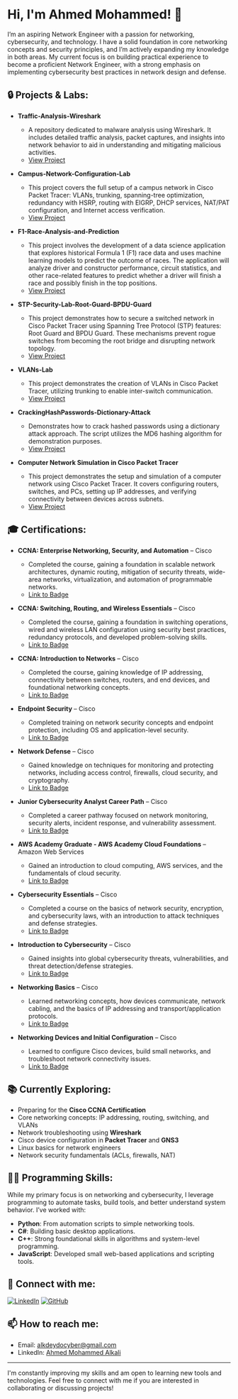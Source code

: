 # Hi, I'm Ahmed Mohammed! 👋  
I’m an aspiring Network Engineer with a passion for networking, cybersecurity, and technology. I have a solid foundation in core networking concepts and security principles, and I’m actively expanding my knowledge in both areas. My current focus is on building practical experience to become a proficient Network Engineer, with a strong emphasis on implementing cybersecurity best practices in network design and defense.

## 🔒 Projects & Labs:

- **Traffic-Analysis-Wireshark**  
  - A repository dedicated to malware analysis using Wireshark. It includes detailed traffic analysis, packet captures, and insights into network behavior to aid in understanding and mitigating malicious activities.
  - [View Project](https://github.com/AhmS3cOps/Traffic-Analysis-Wireshark)
 
- **Campus-Network-Configuration-Lab**  
  - This project covers the full setup of a campus network in Cisco Packet Tracer: VLANs, trunking, spanning-tree optimization, redundancy with HSRP, routing with EIGRP, DHCP services, NAT/PAT configuration, and Internet access verification.
  - [View Project](https://github.com/AhmS3cOps/Campus-Network-Configuration-Lab)

- **F1-Race-Analysis-and-Prediction**  
  - This project involves the development of a data science application that explores historical Formula 1 (F1) race data and uses machine learning models to predict the outcome of races. The application will analyze driver and constructor performance, circuit statistics, and other race-related features to predict whether a driver will finish a race and possibly finish in the top positions.
  - [View Project](https://github.com/AhmS3cOps/F1-Race-Analysis-and-Prediction)

- **STP-Security-Lab-Root-Guard-BPDU-Guard**  
  - This project demonstrates how to secure a switched network in Cisco Packet Tracer using Spanning Tree Protocol (STP) features: Root Guard and BPDU Guard. These mechanisms prevent rogue switches from becoming the root bridge and disrupting network topology.
  - [View Project](https://github.com/AhmS3cOps/STP-Security-Lab-Root-Guard-BPDU-Guard)

- **VLANs-Lab**  
  - This project demonstrates the creation of VLANs in Cisco Packet Tracer, utilizing trunking to enable inter-switch communication.
  - [View Project](https://github.com/AhmS3cOps/VLANs-Lab)
 
- **CrackingHashPasswords-Dictionary-Attack**  
  - Demonstrates how to crack hashed passwords using a dictionary attack approach. The script utilizes the MD6 hashing algorithm for demonstration purposes.
  - [View Project](https://github.com/AhmS3cOps/CrackingHashPasswords-Dictionary-Attack-)
 
- **Computer Network Simulation in Cisco Packet Tracer**  
  - This project demonstrates the setup and simulation of a computer network using Cisco Packet Tracer. It covers configuring routers, switches, and PCs, setting up IP addresses, and verifying connectivity between devices across subnets.
  - [View Project](https://github.com/AhmS3cOps/Computer-Network-Simulation-in-Cisco-Packet-Tracer)

## 🎓 Certifications:

- **CCNA: Enterprise Networking, Security, and Automation** – Cisco  
  - Completed the course, gaining a foundation in scalable network architectures, dynamic routing, mitigation of security threats, wide-area networks, virtualization, and       automation of programmable networks.  
  - [Link to Badge](https://www.credly.com/users/ahmed-mohammed-allkali)
    
- **CCNA: Switching, Routing, and Wireless Essentials** – Cisco  
  - Completed the course, gaining a foundation in switching operations, wired and wireless LAN configuration using security best practices, redundancy protocols, and            developed problem-solving skills.  
  - [Link to Badge](https://www.credly.com/users/ahmed-mohammed-allkali)
    
- **CCNA: Introduction to Networks** – Cisco  
  - Completed the course, gaining knowledge of IP addressing, connectivity between switches, routers, and end devices, and foundational networking concepts.  
  - [Link to Badge](https://www.credly.com/users/ahmed-mohammed-allkali)

- **Endpoint Security** – Cisco  
  - Completed training on network security concepts and endpoint protection, including OS and application-level security.  
  - [Link to Badge](https://www.credly.com/users/ahmed-mohammed-allkali)

- **Network Defense** – Cisco  
  - Gained knowledge on techniques for monitoring and protecting networks, including access control, firewalls, cloud security, and cryptography.  
  - [Link to Badge](https://www.credly.com/users/ahmed-mohammed-allkali)

- **Junior Cybersecurity Analyst Career Path** – Cisco  
  - Completed a career pathway focused on network monitoring, security alerts, incident response, and vulnerability assessment.  
  - [Link to Badge](https://www.credly.com/users/ahmed-mohammed-allkali)
    
- **AWS Academy Graduate - AWS Academy Cloud Foundations** – Amazon Web Services  
  - Gained an introduction to cloud computing, AWS services, and the fundamentals of cloud security.  
  - [Link to Badge](https://www.credly.com/users/ahmed-mohammed-allkali)

- **Cybersecurity Essentials** – Cisco  
  - Completed a course on the basics of network security, encryption, and cybersecurity laws, with an introduction to attack techniques and defense strategies.  
  - [Link to Badge](https://www.credly.com/users/ahmed-mohammed-allkali)

- **Introduction to Cybersecurity** – Cisco  
  - Gained insights into global cybersecurity threats, vulnerabilities, and threat detection/defense strategies.  
  - [Link to Badge](https://www.credly.com/users/ahmed-mohammed-allkali)

- **Networking Basics** – Cisco  
  - Learned networking concepts, how devices communicate, network cabling, and the basics of IP addressing and transport/application protocols.  
  - [Link to Badge](https://www.credly.com/users/ahmed-mohammed-allkali)
    
- **Networking Devices and Initial Configuration** – Cisco  
  - Learned to configure Cisco devices, build small networks, and troubleshoot network connectivity issues.  
  - [Link to Badge](https://www.credly.com/users/ahmed-mohammed-allkali)


## 📚 Currently Exploring:
- Preparing for the **Cisco CCNA Certification**
- Core networking concepts: IP addressing, routing, switching, and VLANs
- Network troubleshooting using **Wireshark**
- Cisco device configuration in **Packet Tracer** and **GNS3**
- Linux basics for network engineers
- Network security fundamentals (ACLs, firewalls, NAT)

  
## 👨‍💻 Programming Skills:

While my primary focus is on networking and cybersecurity, I leverage programming to automate tasks, build tools, and better understand system behavior. I’ve worked with:
- **Python**: From automation scripts to simple networking tools.
- **C#**: Building basic desktop applications.
- **C++**: Strong foundational skills in algorithms and system-level programming.
- **JavaScript**: Developed small web-based applications and scripting tools.

## 🤳 Connect with me:

[![LinkedIn](https://img.shields.io/badge/LinkedIn-blue?style=for-the-badge&logo=linkedin)](https://www.linkedin.com/in/ahmed-mohammed-alkali/)
[![GitHub](https://img.shields.io/badge/GitHub-black?style=for-the-badge&logo=github)](https://github.com/AhmS3cOps)

## 📫 How to reach me:
- Email: [alkdeydocyber@gmail.com](mailto:alkdeydocyber@gmail.com)
- LinkedIn: [Ahmed Mohammed Alkali](https://www.linkedin.com/in/ahmed-mohammed-alkali)

---

I'm constantly improving my skills and am open to learning new tools and technologies. Feel free to connect with me if you are interested in collaborating or discussing projects!
